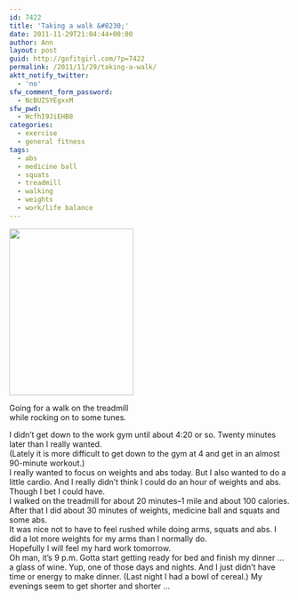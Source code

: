```yaml
---
id: 7422
title: 'Taking a walk &#8230;'
date: 2011-11-29T21:04:44+00:00
author: Ann
layout: post
guid: http://gofitgirl.com/?p=7422
permalink: /2011/11/29/taking-a-walk/
aktt_notify_twitter:
  - 'no'
sfw_comment_form_password:
  - NcBUZSYEgxxM
sfw_pwd:
  - WcfhI9JiEHB8
categories:
  - exercise
  - general fitness
tags:
  - abs
  - medicine ball
  - squats
  - treadmill
  - walking
  - weights
  - work/life balance
---
```

<div id="attachment_7424" style="width: 233px" class="wp-caption alignleft">
  <a href="http://gofitgirl.com/blog/wp-content/uploads/2011/11/walking-shoes3.jpg"><img class="size-medium wp-image-7424" title="walking shoes" src="http://gofitgirl.com/blog/wp-content/uploads/2011/11/walking-shoes3-223x300.jpg" alt="" width="223" height="300" /></a>
  
  <p class="wp-caption-text">
    Going for a walk on the treadmill while rocking on to some tunes.
  </p>
</div>

  
I didn&#8217;t get down to the work gym until about 4:20 or so. Twenty minutes later than I really wanted.  
(Lately it is more difficult to get down to the gym at 4 and get in an almost 90-minute workout.)  
I really wanted to focus on weights and abs today. But I also wanted to do a little cardio. And I really didn&#8217;t think I could do an hour of weights and abs. Though I bet I could have.  
I walked on the treadmill for about 20 minutes&#8211;1 mile and about 100 calories. After that I did about 30 minutes of weights, medicine ball and squats and some abs.  
It was nice not to have to feel rushed while doing arms, squats and abs. I did a lot more weights for my arms than I normally do.  
Hopefully I will feel my hard work tomorrow.  
Oh man, it&#8217;s 9 p.m. Gotta start getting ready for bed and finish my dinner &#8230; a glass of wine. Yup, one of those days and nights. And I just didn&#8217;t have time or energy to make dinner. (Last night I had a bowl of cereal.) My evenings seem to get shorter and shorter &#8230;  
&nbsp;